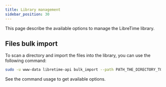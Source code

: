 ```yaml
---
title: Library management
sidebar_position: 30
---
```


This page describe the available options to manage the LibreTime library.

## Files bulk import

To scan a directory and import the files into the library, you can use the following command:

```bash
sudo -u www-data libretime-api bulk_import --path PATH_THE_DIRECTORY_TO_SCAN
```

See the command usage to get available options.
